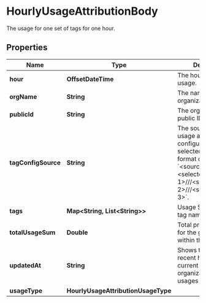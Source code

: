 # HourlyUsageAttributionBody

The usage for one set of tags for one hour.

## Properties

| Name                | Type                                      | Description                                                                                                                                                                                                  | Notes      |
| ------------------- | ----------------------------------------- | ------------------------------------------------------------------------------------------------------------------------------------------------------------------------------------------------------------ | ---------- |
| **hour**            | **OffsetDateTime**                        | The hour for the usage.                                                                                                                                                                                      | [optional] |
| **orgName**         | **String**                                | The name of the organization.                                                                                                                                                                                | [optional] |
| **publicId**        | **String**                                | The organization public ID.                                                                                                                                                                                  | [optional] |
| **tagConfigSource** | **String**                                | The source of the usage attribution tag configuration and the selected tags in the format of &#x60;&lt;source_org_name&gt;:::&lt;selected tag 1&gt;///&lt;selected tag 2&gt;///&lt;selected tag 3&gt;&#x60;. | [optional] |
| **tags**            | **Map&lt;String, List&lt;String&gt;&gt;** | Usage Summary by tag name.                                                                                                                                                                                   | [optional] |
| **totalUsageSum**   | **Double**                                | Total product usage for the given tags within the hour.                                                                                                                                                      | [optional] |
| **updatedAt**       | **String**                                | Shows the most recent hour in the current month for all organizations where usages are calculated.                                                                                                           | [optional] |
| **usageType**       | **HourlyUsageAttributionUsageType**       |                                                                                                                                                                                                              | [optional] |
